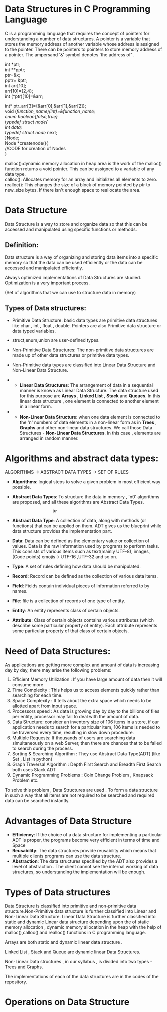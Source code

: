 # Data Structures in C Programming Language

C is a programming language that requires the concept of pointers for understanding a number of data structures. A pointer is a variable that stores the memory address of another variable whose address is assigned to the pointer. There can be pointers to pointers to store memory address of a pointer. The ampersand '&' symbol denotes 'the address of' .

int *ptr;<br>
int \*\*pptr;<br>
ptr=&x;<br>
pptr= &ptr;<br>
int arr[10];<br>
arr[10]={2,4}; <br><!--max_size of array is 10-->
int (*ptr)[10]=&arr;<!--typecasting pointer to an array>--> <br>

<!--*(*ptr+i) gives the ith element of the array. -->

int* ptr_arr[3]={&arr[0],&arr[1],&arr[2]};
<br>
void (*function_name)(int)=&function_name;
<br>
enum boolean{false,true}<!-- false=0, true=1-->
<br>
typedef struct node{<br>
int data;<br>
typedef struct node* next;<br>
}Node;
<br>
Node *createnode(){ <br>
//CODE for creation of Nodes<br>
}<br>

<!--Function of type Node>
void function (Node* n) { <br>
}<br>-->

malloc():dynamic memory allocation in heap area is the work of the malloc() function returns a void pointer. This can be assigned to a variable of any data type.
<br>
calloc(): Allocates memory for an array and initializes all elements to zero.
<br>
realloc(): This changes the size of a block of memory pointed by ptr to new_size bytes. If there isn't enough space to reallocate the area.
<br>
# Data Structure

Data Structure is a way to store and organize  data so that this can be accessed and manipulated using specific functions or methods. 
## Definition:
Data structure is a way  of organizing and storing  data items into a specific memory so that the data can be used efficiently or the data can be accessed and manipulated efficiently. 

Always optimized implementations of Data Structures are studied. Optimization is a very important process.

(Set of algorithms that we can use to structure data in memory)

## Types of Data structures:

- Primitive Data Structure: basic data types are primitive data structures  like char , int , float , double. Pointers are also Primitive data structure or data typed variables.

- struct,enum,union are  user-defined types.

- Non-Primitive Data Structures: The non-primitive  data structures are made up of other data structures or primitive data types. 
-  Non-Primitive data types are classified into Linear Data Structure and Non-Linear Data Structure.
- - **Linear Data Structures**: The arrangement of data in a sequential manner is known as Linear Data Structure. The data structure used for this purpose are **Arrays** , **Linked List** , **Stack** and **Queues**. In this linear data structure , one element is connected to another element in a linear form.
- - **Non-Linear Data Structure**: when one data element is connected to the 'n' numbers
of data elements in a non-linear form as in **Trees** , **Graphs** and other non-linear data structures. We call those Data Structures - **Non-Linear Data Structures**. In this case , elements are arranged in random manner. 

# Algorithms and abstract data types:

ALGORITHMS -> ABSTRACT DATA TYPES -> SET OF RULES

- **Algorithms**: logical steps to solve a given problem in  most efficient  way possible.

- **Abstract Data Types**: To structure the data in memory , 'n0' algorithms are proposed, and all these algorithms are Abstract Data Types.

                        Or 

- **Abstract Data Type**: A collection of data, along with methods (or functions) that  can be applied on them. ADT gives us the blueprint while data structure provides the implementation part.

- **Data**: Data can be defined as the elementary value or collection of values.
Data is the  raw information used by programs to perform tasks. This consists of various items such as text(mainly UTF-8), images,(Code points) emojis-> UTF-16 ,UTF-32 and so on.

- **Type**: A set of rules defining how data should be manipulated.

- **Record**: Record can be defined as the collection of various data items.

-  **Field**: Fields contain individual pieces of information referred to by names.

- **File**: file is a collection of records of one type of entity. 

- **Entity**: An entity represents class of certain objects.  
- **Attribute**: Class of certain objects  contains various attributes  (which describe
some particular property of entity). Each attribute represents some particular property of that class of certain objects. 

# Need of Data Structures:

As applications are getting more complex and amount of data is increasing day by day, there may arise the following  problems:
1. Efficient Memory Utilization : If you have large amount of data then it will consume more
2.  Time Complexity : This helps us to access elements quickly rather than searching for each time.
3. Space Complexity :  It tells about the extra space which needs to be allotted apart from input space.
4. Processors speed : As data is growing day by day to the billions of files per entity, processor may fail to deal with the amount of data.
5. Data Structure: consider an inventory size of 106 items in a store, if our application needs to search for a particular item, 106 items is needed to be traversed every time, resulting in slow down procedure.
6. Multiple Requests: If thousands of users are searching data  simultaneously on a web Server, then there are chances that to be failed to search during the process.
7.   Sorting & Searching Algorithm : They use Abstract Data Type(ADT) (like Set , List in python)
8.   Graph  Traversal Algorithm : Depth First Search and Breadth First Search both uses Stack ADT
9.   Dynamic Programming Problems : Coin Change Problem , Knapsack Problem etc.

To solve this problem , Data Structures are used . To form a data structure in such a way that all items are not required to be searched and required data can be searched instantly.

# Advantages of Data Structure

- **Efficiency**: If the choice of a data structure for implementing a particular ADT is proper, the programs become very efficient in terms of time and Space
- **Reusability**: The data structures provide reusability which means that multiple clients programs can use the data structure.
- **Abstraction**: The data structures specified by the ADT also provides a level of abstraction . The client cannot see the internal working of data structures, so understanding the implementation will be enough. 

#  Types of Data structures

Data Structure is classified into primitive and non-primitive data structure.Non-Primitive data structure is further classified into Linear and Non-Linear Data Structure.
Linear Data Structure is further classified into static and dynamic Linear data structure depending upon the  of static memory allocation , dynamic memory allocation in the heap with the help of malloc(),calloc() and realloc() functions in C programming language.

Arrays are both static and dynamic linear  data structure .

Linked List , Stack and Queue are dynamic linear Data Structures.

Non-Linear Data structures , in our syllabus , is divided into  two types - Trees and Graphs.


The implementations of each of the data structures are in the codes of the repository.

 # Operations on Data Structure

 

